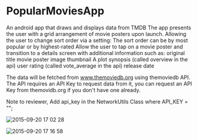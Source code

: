 # PopularMoviesApp
An android app that draws and displays data from TMDB
The app presents the user with a grid arrangement of movie posters upon launch. Allowing the user to change sort order via a setting: The sort order can be by most popular or by highest-rated Allow the user to tap on a movie poster and transition to a details screen with additional information such as: original title movie poster image thumbnail A plot synopsis (called overview in the api) user rating (called vote_average in the api) release date

The data will be fetched from www.themoviedb.org using themoviedb API. The API requires an API Key to request data from it, you can request an API Key from themovidb.org if you don't have one already.

Note to reviewer, Add api_key in the NetworkUtils Class where  API_KEY = "";

![2015-09-20 17 02 28](https://doc-00-88-docs.googleusercontent.com/docs/securesc/teo9d1clc2cganj5lt91t6hv85vlv03o/g45uvaj8rglp2rlroes3u2nq2u8aado0/1495123200000/05194461120149149212/05194461120149149212/0B5TvMhmCLgTOR0xrNGRtSjVac1E?e=download)

![2015-09-20 17 16 58](https://doc-10-88-docs.googleusercontent.com/docs/securesc/teo9d1clc2cganj5lt91t6hv85vlv03o/g7mkg9pebp94mtc1lqt0skmrf9tm7u4h/1495123200000/05194461120149149212/05194461120149149212/0B5TvMhmCLgTOdG9mdFlQdkYxeEk?e=download&nonce=qg13ibocer3aq&user=05194461120149149212&hash=248mlamcjk3752tb2e7hbjjrh18ejm03)


